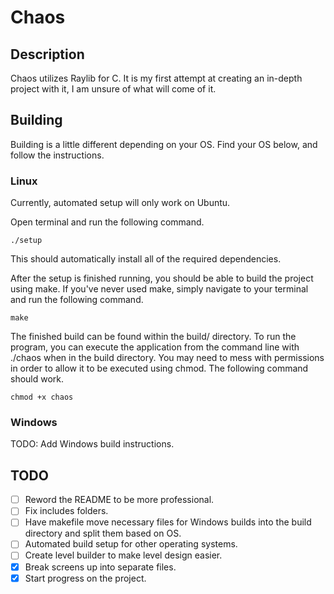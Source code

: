 # Chaos

## Description

Chaos utilizes Raylib for C. It is my first attempt at creating an in-depth project with it, I am unsure of what will come of it.

## Building

Building is a little different depending on your OS. Find your OS below, and follow the instructions.

### Linux

Currently, automated setup will only work on Ubuntu. 

Open terminal and run the following command.

```
./setup
```

This should automatically install all of the required dependencies.

After the setup is finished running, you should be able to build the project using make. If you've never used make, simply navigate to your terminal and run the following command.

```
make
```

The finished build can be found within the build/ directory. To run the program, you can execute the application from the command line with ./chaos when in the build directory. You may need to mess with permissions in order to allow it to be executed using chmod. The following command should work.

```
chmod +x chaos
```

### Windows

TODO: Add Windows build instructions.

## TODO

- [ ] Reword the README to be more professional.
- [ ] Fix includes folders.
- [ ] Have makefile move necessary files for Windows builds into the build directory and split them based on OS.
- [ ] Automated build setup for other operating systems.
- [ ] Create level builder to make level design easier.
- [x] Break screens up into separate files.
- [x] Start progress on the project.